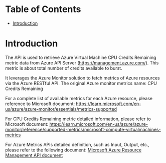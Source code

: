 # Table of Contents
- [Introduction](#introduction)


# Introduction <a name="introduction"></a>
The API is used to retrieve Azure Virtual Machine CPU Credits Remaining metric data from Azure API Server (https://management.azure.com/). This metric is about total number of credits available to burst.



It leverages the Azure Monitor solution to fetch metrics of Azure resources via the Azure RESTful API. The original Azure monitor metrics name: CPU Credits Remaining



For a complete list of available metrics for each Azure resource, please reference to Microsoft document: https://learn.microsoft.com/en-us/azure/azure-monitor/essentials/metrics-supported 

For CPU Credits Remaining metric detailed information, please refer to Microsoft document: https://learn.microsoft.com/en-us/azure/azure-monitor/reference/supported-metrics/microsoft-compute-virtualmachines-metrics

For Azure Metrics APIs detailed definition, such as Input, Output, etc., please refer to the following document:
[Microsoft Azure Resource Management API document](https://learn.microsoft.com/en-us/rest/api/monitor/metrics/list?view=rest-monitor-2023-10-01&tabs=HTTP)
